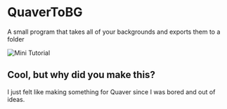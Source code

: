 # QuaverToBG
A small program that takes all of your backgrounds and exports them to a folder

![Mini Tutorial](https://plextora.shx.gg/5pMTAplRM.gif)

## Cool, but why did you make this?

I just felt like making something for Quaver since I was bored and out of ideas.
